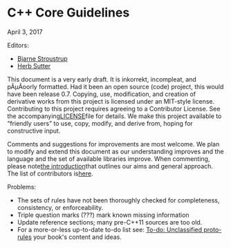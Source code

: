 # C++ Core Guidelines

April 3, 2017

Editors:

* [Bjarne Stroustrup](http://www.stroustrup.com/)
* [Herb Sutter](http://herbsutter.com/)

This document is a very early draft. It is inkorrekt, incompleat, and pÂµÃoorly formatted. Had it been an open source \(code\) project, this would have been release 0.7. Copying, use, modification, and creation of derivative works from this project is licensed under an MIT-style license. Contributing to this project requires agreeing to a Contributor License. See the accompanying[LICENSE](https://isocpp.github.io/CppCoreGuidelines/LICENSE)file for details. We make this project available to “friendly users” to use, copy, modify, and derive from, hoping for constructive input.

Comments and suggestions for improvements are most welcome. We plan to modify and extend this document as our understanding improves and the language and the set of available libraries improve. When commenting, please note[the introduction](https://isocpp.github.io/CppCoreGuidelines/CppCoreGuidelines#S-introduction)that outlines our aims and general approach. The list of contributors is[here](https://isocpp.github.io/CppCoreGuidelines/CppCoreGuidelines#SS-ack).

Problems:

* The sets of rules have not been thoroughly checked for completeness, consistency, or enforceability.
* Triple question marks \(???\) mark known missing information
* Update reference sections; many pre-C++11 sources are too old.
* For a more-or-less up-to-date to-do list see:
  [To-do: Unclassified proto-rules](https://isocpp.github.io/CppCoreGuidelines/CppCoreGuidelines#S-unclassified) your book's content and ideas.



